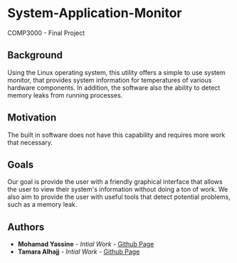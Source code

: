  # System-Application-Monitor
 COMP3000 - Final Project

## Background

Using the Linux operating system, this utility offers a simple to use system monitor, that provides system information for temperatures of various hardware components. In addition, the software also the ability to detect memory leaks from running processes.


## Motivation

The built in software does not have this capability and requires more work that necessary.

## Goals

Our goal is provide the user with a friendly graphical interface that allows the user to view their system's information without doing a ton of work. We also aim to provide the user with useful tools that detect potential problems, such as a memory leak.

## Authors

* **Mohamad Yassine** - *Intial Work* - [Github Page](https://github.com/moyass)
* **Tamara Alhajj** - *Intial Work* - [Github Page](https://github.com/TamaraAlhajj)
